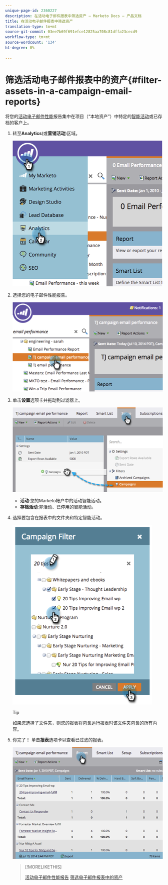 ```yaml
---
unique-page-id: 2360227
description: 在活动电子邮件报表中筛选资产 — Marketo Docs — 产品文档
title: 在活动电子邮件报表中筛选资产
translation-type: tm+mt
source-git-commit: 03ee7b69f691efce12825aa708c81dffa23cecd9
workflow-type: tm+mt
source-wordcount: '134'
ht-degree: 0%

---
```



# 筛选活动电子邮件报表中的资产{#filter-assets-in-a-campaign-email-reports}

将您的[活动电子邮件性能](/help/marketo/product-docs/reporting/basic-reporting/report-types/campaign-email-performance-report.md)报告集中在项目（“本地资产”）中特定的[智能活动](/help/marketo/product-docs/core-marketo-concepts/smart-campaigns/creating-a-smart-campaign/understanding-batch-and-trigger-smart-campaigns.md)或已存档的客户上。

1. 转至&#x200B;**Analytics**(或&#x200B;**营销活动**)区域。

   ![](assets/image2014-9-16-15-3a57-3a27.png)

1. 选择您的电子邮件性能报告。

   ![](assets/image2014-9-16-15-3a57-3a31.png)

1. 单击&#x200B;**设置**&#x200B;选项卡并拖动到过滤器上。

   ![](assets/image2014-9-16-15-3a57-3a35.png)

   * **活动**:您的Marketo帐户中的活动智能活动。
   * **存档活动**:非活动、已停用的智能活动。

1. 选择要包含在报表中的文件夹和特定智能活动。

   ![](assets/image2014-9-16-15-3a57-3a38.png)

   >[!TIP]
   >
   >如果您选择了文件夹，则您的报表将包含运行报表时该文件夹包含的所有内容。

1. 你完了！ 单击&#x200B;**报表**&#x200B;选项卡以查看已过滤的报表。

   ![](assets/image2014-9-16-15-3a58-3a10.png)

   >[!MORELIKETHIS]
   >
   >[活动电子邮件性能报告](/help/marketo/product-docs/reporting/basic-reporting/report-types/campaign-email-performance-report.md)
   >[筛选电子邮件报表中的资产](/help/marketo/product-docs/reporting/basic-reporting/report-activity/filter-assets-in-an-email-report.md)
